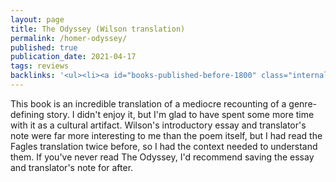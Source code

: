```yaml
---
layout: page
title: The Odyssey (Wilson translation)
permalink: /homer-odyssey/
published: true
publication_date: 2021-04-17
tags: reviews
backlinks: '<ul><li><a id="books-published-before-1800" class="internal-link" href="/books-published-before-1800/">Published before 1800</a></li><li><a id="books-read-in-2021" class="internal-link" href="/books-read-in-2021/">Read in 2021</a></li><li><a id="books-tag-fiction" class="internal-link" href="/books-tag-fiction/">Fiction</a></li><li><a id="books-tag-greece" class="internal-link" href="/books-tag-greece/">Greece</a></li><li><a id="books-tag-literature" class="internal-link" href="/books-tag-literature/">Literature</a></li><li><a id="books-tag-mythology" class="internal-link" href="/books-tag-mythology/">Mythology</a></li><li><a id="reviews" class="internal-link" href="/reviews/">Reviews</a></li><li><a id="site-history" class="internal-link" href="/site-history/">Site history</a></li></ul>'
---
```


This book is an incredible translation of a mediocre recounting of a genre-defining story. I didn't enjoy it, but I'm glad to have spent some more time with it as a cultural artifact. Wilson's introductory essay and translator's note were far more interesting to me than the poem itself, but I had read the Fagles translation twice before, so I had the context needed to understand them. If you've never read The Odyssey, I'd recommend saving the essay and translator's note for after.